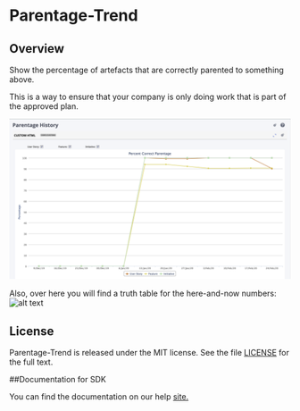 Parentage-Trend
=========================

## Overview
Show the percentage of artefacts that are correctly parented to something above.

This is a way to ensure that your company is only doing work that is part of the approved plan. 

![alt text](https://github.com/nikantonelli/Parentage-Trend/blob/master/Images/image1.png)

Also, over here you will find a truth table for the here-and-now numbers:
![alt text](https://github.com/nikantonelli/Parentage-Trend/tree/Parentage-Truth)

## License

Parentage-Trend is released under the MIT license.  See the file [LICENSE](./LICENSE) for the full text.

##Documentation for SDK

You can find the documentation on our help [site.](https://help.rallydev.com/apps/2.1/doc/)
